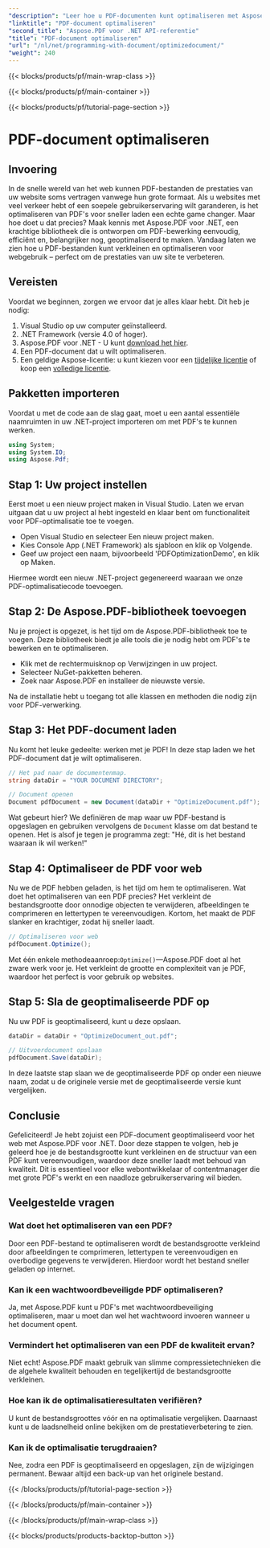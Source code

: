 ```yaml
---
"description": "Leer hoe u PDF-documenten kunt optimaliseren met Aspose.PDF voor .NET met onze stapsgewijze handleiding. Verbeter de webprestaties door de bestandsgrootte en -complexiteit te verminderen."
"linktitle": "PDF-document optimaliseren"
"second_title": "Aspose.PDF voor .NET API-referentie"
"title": "PDF-document optimaliseren"
"url": "/nl/net/programming-with-document/optimizedocument/"
"weight": 240
---
```


{{< blocks/products/pf/main-wrap-class >}}

{{< blocks/products/pf/main-container >}}

{{< blocks/products/pf/tutorial-page-section >}}

# PDF-document optimaliseren

## Invoering

In de snelle wereld van het web kunnen PDF-bestanden de prestaties van uw website soms vertragen vanwege hun grote formaat. Als u websites met veel verkeer hebt of een soepele gebruikerservaring wilt garanderen, is het optimaliseren van PDF's voor sneller laden een echte game changer. Maar hoe doet u dat precies? Maak kennis met Aspose.PDF voor .NET, een krachtige bibliotheek die is ontworpen om PDF-bewerking eenvoudig, efficiënt en, belangrijker nog, geoptimaliseerd te maken. Vandaag laten we zien hoe u PDF-bestanden kunt verkleinen en optimaliseren voor webgebruik – perfect om de prestaties van uw site te verbeteren.

## Vereisten

Voordat we beginnen, zorgen we ervoor dat je alles klaar hebt. Dit heb je nodig:

1. Visual Studio op uw computer geïnstalleerd.
2. .NET Framework (versie 4.0 of hoger).
3. Aspose.PDF voor .NET - U kunt [download het hier](https://releases.aspose.com/pdf/net/).
4. Een PDF-document dat u wilt optimaliseren.
5. Een geldige Aspose-licentie: u kunt kiezen voor een [tijdelijke licentie](https://purchase.aspose.com/temporary-license/) of koop een [volledige licentie](https://purchase.aspose.com/buy).

## Pakketten importeren

Voordat u met de code aan de slag gaat, moet u een aantal essentiële naamruimten in uw .NET-project importeren om met PDF's te kunnen werken.

```csharp
using System;
using System.IO;
using Aspose.Pdf;
```

## Stap 1: Uw project instellen

Eerst moet u een nieuw project maken in Visual Studio. Laten we ervan uitgaan dat u uw project al hebt ingesteld en klaar bent om functionaliteit voor PDF-optimalisatie toe te voegen.

- Open Visual Studio en selecteer Een nieuw project maken.
- Kies Console App (.NET Framework) als sjabloon en klik op Volgende.
- Geef uw project een naam, bijvoorbeeld 'PDFOptimizationDemo', en klik op Maken.

Hiermee wordt een nieuw .NET-project gegenereerd waaraan we onze PDF-optimalisatiecode toevoegen.

## Stap 2: De Aspose.PDF-bibliotheek toevoegen

Nu je project is opgezet, is het tijd om de Aspose.PDF-bibliotheek toe te voegen. Deze bibliotheek biedt je alle tools die je nodig hebt om PDF's te bewerken en te optimaliseren. 

- Klik met de rechtermuisknop op Verwijzingen in uw project.
- Selecteer NuGet-pakketten beheren.
- Zoek naar Aspose.PDF en installeer de nieuwste versie.

Na de installatie hebt u toegang tot alle klassen en methoden die nodig zijn voor PDF-verwerking.

## Stap 3: Het PDF-document laden

Nu komt het leuke gedeelte: werken met je PDF! In deze stap laden we het PDF-document dat je wilt optimaliseren.

```csharp
// Het pad naar de documentenmap.
string dataDir = "YOUR DOCUMENT DIRECTORY";

// Document openen
Document pdfDocument = new Document(dataDir + "OptimizeDocument.pdf");
```

Wat gebeurt hier? We definiëren de map waar uw PDF-bestand is opgeslagen en gebruiken vervolgens de `Document` klasse om dat bestand te openen. Het is alsof je tegen je programma zegt: "Hé, dit is het bestand waaraan ik wil werken!"

## Stap 4: Optimaliseer de PDF voor web

Nu we de PDF hebben geladen, is het tijd om hem te optimaliseren. Wat doet het optimaliseren van een PDF precies? Het verkleint de bestandsgrootte door onnodige objecten te verwijderen, afbeeldingen te comprimeren en lettertypen te vereenvoudigen. Kortom, het maakt de PDF slanker en krachtiger, zodat hij sneller laadt.

```csharp
// Optimaliseren voor web
pdfDocument.Optimize();
```

Met één enkele methodeaanroep:`Optimize()`—Aspose.PDF doet al het zware werk voor je. Het verkleint de grootte en complexiteit van je PDF, waardoor het perfect is voor gebruik op websites.

## Stap 5: Sla de geoptimaliseerde PDF op

Nu uw PDF is geoptimaliseerd, kunt u deze opslaan.

```csharp
dataDir = dataDir + "OptimizeDocument_out.pdf";

// Uitvoerdocument opslaan
pdfDocument.Save(dataDir);
```

In deze laatste stap slaan we de geoptimaliseerde PDF op onder een nieuwe naam, zodat u de originele versie met de geoptimaliseerde versie kunt vergelijken.

## Conclusie

Gefeliciteerd! Je hebt zojuist een PDF-document geoptimaliseerd voor het web met Aspose.PDF voor .NET. Door deze stappen te volgen, heb je geleerd hoe je de bestandsgrootte kunt verkleinen en de structuur van een PDF kunt vereenvoudigen, waardoor deze sneller laadt met behoud van kwaliteit. Dit is essentieel voor elke webontwikkelaar of contentmanager die met grote PDF's werkt en een naadloze gebruikerservaring wil bieden.

## Veelgestelde vragen

### Wat doet het optimaliseren van een PDF?
Door een PDF-bestand te optimaliseren wordt de bestandsgrootte verkleind door afbeeldingen te comprimeren, lettertypen te vereenvoudigen en overbodige gegevens te verwijderen. Hierdoor wordt het bestand sneller geladen op internet.

### Kan ik een wachtwoordbeveiligde PDF optimaliseren?
Ja, met Aspose.PDF kunt u PDF's met wachtwoordbeveiliging optimaliseren, maar u moet dan wel het wachtwoord invoeren wanneer u het document opent.

### Vermindert het optimaliseren van een PDF de kwaliteit ervan?
Niet echt! Aspose.PDF maakt gebruik van slimme compressietechnieken die de algehele kwaliteit behouden en tegelijkertijd de bestandsgrootte verkleinen.

### Hoe kan ik de optimalisatieresultaten verifiëren?
U kunt de bestandsgroottes vóór en na optimalisatie vergelijken. Daarnaast kunt u de laadsnelheid online bekijken om de prestatieverbetering te zien.

### Kan ik de optimalisatie terugdraaien?
Nee, zodra een PDF is geoptimaliseerd en opgeslagen, zijn de wijzigingen permanent. Bewaar altijd een back-up van het originele bestand.

{{< /blocks/products/pf/tutorial-page-section >}}

{{< /blocks/products/pf/main-container >}}

{{< /blocks/products/pf/main-wrap-class >}}

{{< blocks/products/products-backtop-button >}}